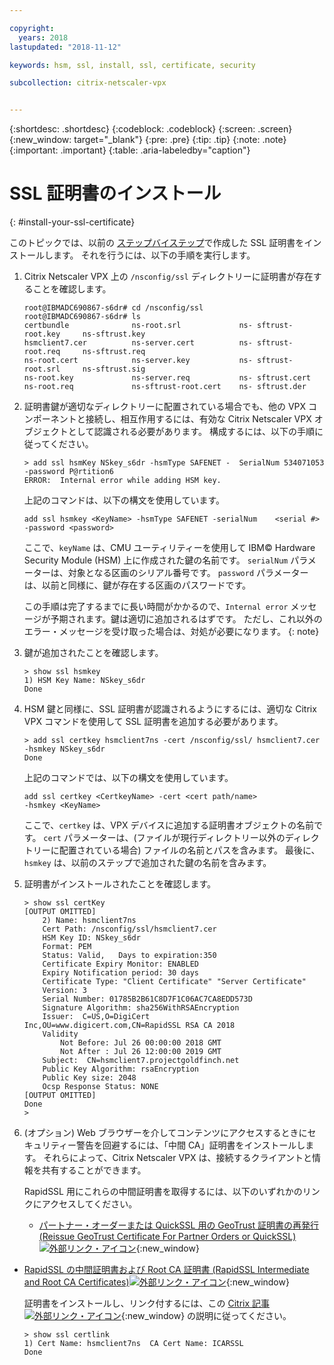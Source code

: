 ```yaml
---

copyright:
  years: 2018
lastupdated: "2018-11-12"

keywords: hsm, ssl, install, ssl, certificate, security

subcollection: citrix-netscaler-vpx


---
```


{:shortdesc: .shortdesc}
{:codeblock: .codeblock}
{:screen: .screen}
{:new_window: target="_blank"}
{:pre: .pre}
{:tip: .tip}
{:note: .note}
{:important: .important}
{:table: .aria-labeledby="caption"}

# SSL 証明書のインストール
{: #install-your-ssl-certificate}

このトピックでは、以前の [ステップバイステップ](/docs/infrastructure/citrix-netscaler-vpx?topic=citrix-netscaler-vpx-deploying-and-configuring-the-ibm-hardware-security-module-hsm-with-citrix-netscaler-vpx)で作成した SSL 証明書をインストールします。 それを行うには、以下の手順を実行します。

1.	Citrix Netscaler VPX 上の `/nsconfig/ssl` ディレクトリーに証明書が存在することを確認します。

	```
	root@IBMADC690867-s6dr# cd /nsconfig/ssl
	root@IBMADC690867-s6dr# ls
	certbundle              ns-root.srl             ns-	sftrust-root.key     ns-sftrust.key
	hsmclient7.cer          ns-server.cert          ns-	sftrust-root.req     ns-sftrust.req
	ns-root.cert            ns-server.key           ns-	sftrust-root.srl     ns-sftrust.sig
	ns-root.key             ns-server.req           ns-	sftrust.cert
	ns-root.req             ns-sftrust-root.cert    ns-	sftrust.der
	```

2.	証明書鍵が適切なディレクトリーに配置されている場合でも、他の VPX コンポーネントと接続し、相互作用するには、有効な Citrix Netscaler VPX オブジェクトとして認識される必要があります。 構成するには、以下の手順に従ってください。

	```
	> add ssl hsmKey NSkey_s6dr -hsmType SAFENET -	SerialNum 534071053 -password P@rtition6
	ERROR:  Internal error while adding HSM key.
	```

	上記のコマンドは、以下の構文を使用しています。

	```
	add ssl hsmkey <KeyName> -hsmType SAFENET -serialNum 	<serial #> -password <password>
	```

	ここで、`keyName` は、CMU ユーティリティーを使用して IBM© Hardware Security Module (HSM) 上に作成された鍵の名前です。 `serialNum` パラメーターは、対象となる区画のシリアル番号です。 `password` パラメーターは、以前と同様に、鍵が存在する区画のパスワードです。

	この手順は完了するまでに長い時間がかかるので、`Internal error` メッセージが予期されます。鍵は適切に追加されるはずです。 ただし、これ以外のエラー・メッセージを受け取った場合は、対処が必要になります。
  {: note}

3.	鍵が追加されたことを確認します。

	```
	> show ssl hsmkey
	1) HSM Key Name: NSkey_s6dr
 	Done
	```

4.	HSM 鍵と同様に、SSL 証明書が認識されるようにするには、適切な Citrix VPX コマンドを使用して SSL 証明書を追加する必要があります。

	```
	> add ssl certkey hsmclient7ns -cert /nsconfig/ssl/	hsmclient7.cer -hsmkey NSkey_s6dr
	Done
	```

	上記のコマンドでは、以下の構文を使用しています。

	```
	add ssl certkey <CertkeyName> -cert <cert path/name>
	-hsmkey <KeyName>
	```

	ここで、`certkey` は、VPX デバイスに追加する証明書オブジェクトの名前です。 `cert` パラメーターは、(ファイルが現行ディレクトリー以外のディレクトリーに配置されている場合) ファイルの名前とパスを含みます。 最後に、`hsmkey` は、以前のステップで追加された鍵の名前を含みます。

5.	証明書がインストールされたことを確認します。

	```
	> show ssl certKey
	[OUTPUT OMITTED]
		2) Name: hsmclient7ns
		Cert Path: /nsconfig/ssl/hsmclient7.cer
		HSM Key ID: NSkey_s6dr
		Format: PEM
		Status: Valid,   Days to expiration:350
		Certificate Expiry Monitor: ENABLED
		Expiry Notification period: 30 days
		Certificate Type: "Client Certificate" "Server Certificate"
		Version: 3
		Serial Number: 01785B2B61C8D7F1C06AC7CA8EDD573D
		Signature Algorithm: sha256WithRSAEncryption
		Issuer:  C=US,O=DigiCert
	Inc,OU=www.digicert.com,CN=RapidSSL RSA CA 2018
		Validity
			Not Before: Jul 26 00:00:00 2018 GMT
			Not After : Jul 26 12:00:00 2019 GMT
		Subject:  CN=hsmclient7.projectgoldfinch.net
		Public Key Algorithm: rsaEncryption
		Public Key size: 2048
		Ocsp Response Status: NONE
	[OUTPUT OMITTED]
	Done
	>
	```

6.	(オプション) Web ブラウザーを介してコンテンツにアクセスするときにセキュリティー警告を回避するには、「中間 CA」証明書をインストールします。 それらによって、Citrix Netscaler VPX は、接続するクライアントと情報を共有することができます。

	RapidSSL 用にこれらの中間証明書を取得するには、以下のいずれかのリンクにアクセスしてください。

	* [パートナー・オーダーまたは QuickSSL 用の GeoTrust 証明書の再発行 (Reissue GeoTrust Certificate For Partner Orders or QuickSSL)![外部リンク・アイコン](../../icons/launch-glyph.svg "外部リンク・アイコン")](https://knowledge.digicert.com/solution/SO5989.html){:new_window}
  * [RapidSSL の中間証明書および Root CA 証明書 (RapidSSL Intermediate and Root CA Certificates)![外部リンク・アイコン](../../icons/launch-glyph.svg "外部リンク・アイコン")](https://knowledge.digicert.com/generalinformation/INFO1548.html#links){:new_window}

	証明書をインストールし、リンク付するには、この [Citrix 記事 ![外部リンク・アイコン](../../icons/launch-glyph.svg "外部リンク・アイコン")](https://support.citrix.com/article/CTX114146){:new_window} の説明に従ってください。

	```
	> show ssl certlink
	1) Cert Name: hsmclient7ns  CA Cert Name: ICARSSL
	Done
	```
